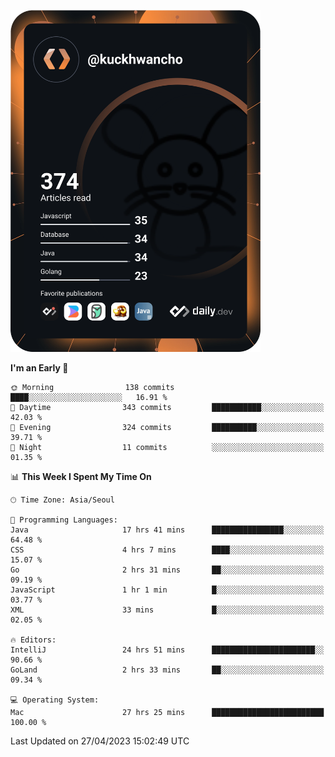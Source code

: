 <a href="https://app.daily.dev/kuckhwancho"><img src="https://github.com/kuckjwi0928/kuckjwi0928/blob/master/devcard.svg" width="400" alt="Kuckjwi Devcard"/></a>

<!--START_SECTION:waka-->
**I'm an Early 🐤** 

```text
🌞 Morning                138 commits         ████░░░░░░░░░░░░░░░░░░░░░   16.91 % 
🌆 Daytime                343 commits         ███████████░░░░░░░░░░░░░░   42.03 % 
🌃 Evening                324 commits         ██████████░░░░░░░░░░░░░░░   39.71 % 
🌙 Night                  11 commits          ░░░░░░░░░░░░░░░░░░░░░░░░░   01.35 % 
```


📊 **This Week I Spent My Time On** 

```text
🕑︎ Time Zone: Asia/Seoul

💬 Programming Languages: 
Java                     17 hrs 41 mins      ████████████████░░░░░░░░░   64.48 % 
CSS                      4 hrs 7 mins        ████░░░░░░░░░░░░░░░░░░░░░   15.07 % 
Go                       2 hrs 31 mins       ██░░░░░░░░░░░░░░░░░░░░░░░   09.19 % 
JavaScript               1 hr 1 min          █░░░░░░░░░░░░░░░░░░░░░░░░   03.77 % 
XML                      33 mins             █░░░░░░░░░░░░░░░░░░░░░░░░   02.05 % 

🔥 Editors: 
IntelliJ                 24 hrs 51 mins      ███████████████████████░░   90.66 % 
GoLand                   2 hrs 33 mins       ██░░░░░░░░░░░░░░░░░░░░░░░   09.34 % 

💻 Operating System: 
Mac                      27 hrs 25 mins      █████████████████████████   100.00 % 
```


 Last Updated on 27/04/2023 15:02:49 UTC
<!--END_SECTION:waka-->
